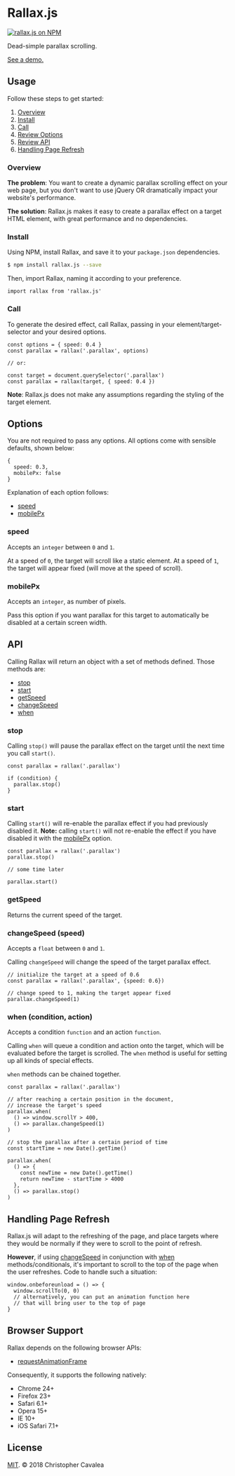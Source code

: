 # Rallax.js

[![rallax.js on NPM](https://img.shields.io/npm/v/rallax.js.svg?style=flat-square)](https://www.npmjs.com/package/rallax.js)

Dead-simple parallax scrolling.

[See a demo.](https://chriscavs.github.io/rallax-demo/)

## Usage

Follow these steps to get started:

1. [Overview](#overview)
2. [Install](#install)
3. [Call](#call)
4. [Review Options](#options)
5. [Review API](#api)
6. [Handling Page Refresh](#handlingPageRefresh)

### Overview

**The problem**: You want to create a dynamic parallax scrolling effect on your web page, but you don't want to use jQuery OR dramatically impact your website's performance.

**The solution**: Rallax.js makes it easy to create a parallax effect on a target HTML element, with great performance and no dependencies.

### Install

Using NPM, install Rallax, and save it to your `package.json` dependencies.

```bash
$ npm install rallax.js --save
```

Then, import Rallax, naming it according to your preference.

```es6
import rallax from 'rallax.js'
```

### Call

To generate the desired effect, call Rallax, passing in your element/target-selector and your desired options.

```es6
const options = { speed: 0.4 }
const parallax = rallax('.parallax', options)

// or:

const target = document.querySelector('.parallax')
const parallax = rallax(target, { speed: 0.4 })
```

**Note**: Rallax.js does not make any assumptions regarding the styling of the target element.

## Options

You are not required to pass any options.  All options come with sensible defaults, shown below:

```es6
{
  speed: 0.3,
  mobilePx: false
}
```

Explanation of each option follows:

* [speed](#speed)
* [mobilePx](#mobilePx)

### speed

Accepts an `integer` between `0` and `1`.

At a speed of `0`, the target will scroll like a static element.
At a speed of `1`, the target will appear fixed (will move at the speed of scroll).

### mobilePx

Accepts an `integer`, as number of pixels.

Pass this option if you want parallax for this target to automatically be disabled at a certain screen width.

## API

Calling Rallax will return an object with a set of methods defined.  Those methods are:

* [stop](#stop)
* [start](#start)
* [getSpeed](#getspeed)
* [changeSpeed](#changeSpeed)
* [when](#when)

### stop

Calling `stop()` will pause the parallax effect on the target until the next time you call `start()`.

```es6
const parallax = rallax('.parallax')

if (condition) {
  parallax.stop()
}
```

### start

Calling `start()` will re-enable the parallax effect if you had previously disabled it.  **Note:** calling `start()` will not re-enable the effect if you have disabled it with the [mobilePx](#mobilePx) option.

```es6
const parallax = rallax('.parallax')
parallax.stop()

// some time later

parallax.start()
```

### getSpeed

Returns the current speed of the target.

### changeSpeed (speed)

Accepts a `float` between `0` and `1`.

Calling `changeSpeed` will change the speed of the target parallax effect.

```es6
// initialize the target at a speed of 0.6
const parallax = rallax('.parallax', {speed: 0.6})

// change speed to 1, making the target appear fixed
parallax.changeSpeed(1)
```

### when (condition, action)

Accepts a condition `function` and an action `function`.

Calling `when` will queue a condition and action onto the target, which will be evaluated before the target is scrolled.  The `when` method is useful for setting up all kinds of special effects.

`when` methods can be chained together.

```es6
const parallax = rallax('.parallax')

// after reaching a certain position in the document, 
// increase the target's speed
parallax.when(
  () => window.scrollY > 400,
  () => parallax.changeSpeed(1)
)

// stop the parallax after a certain period of time
const startTime = new Date().getTime()

parallax.when(
  () => {
    const newTime = new Date().getTime()
    return newTime - startTime > 4000
  },
  () => parallax.stop()
)
```

## Handling Page Refresh

Rallax.js will adapt to the refreshing of the page, and place targets where they would be normally if they were to scroll to the point of refresh.

**However**, if using [changeSpeed](#changeSpeed) in conjunction with [when](#when) methods/conditionals, it's important to scroll to the top of the page when the user refreshes.  Code to handle such a situation:

```es6
window.onbeforeunload = () => {
  window.scrollTo(0, 0)
  // alternatively, you can put an animation function here
  // that will bring user to the top of page
}
```

## Browser Support

Rallax depends on the following browser APIs:

* [requestAnimationFrame](https://developer.mozilla.org/en-US/docs/Web/API/window/requestAnimationFrame)

Consequently, it supports the following natively:

* Chrome 24+
* Firefox 23+
* Safari 6.1+
* Opera 15+
* IE 10+
* iOS Safari 7.1+

## License

[MIT](https://opensource.org/licenses/MIT). © 2018 Christopher Cavalea